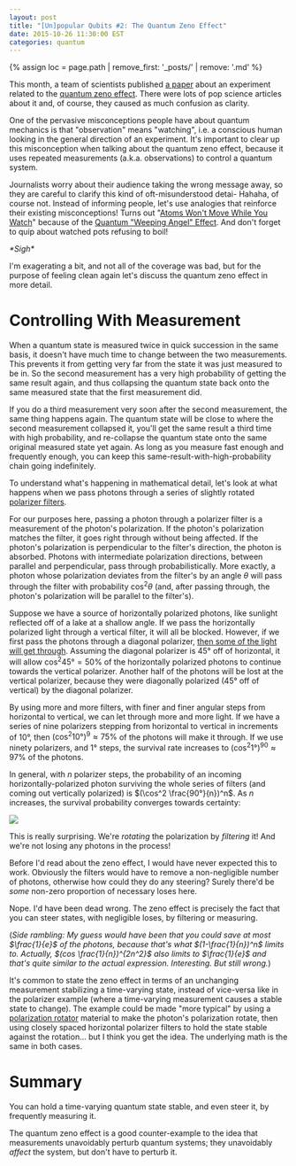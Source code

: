 ```yaml
---
layout: post
title: "[Un]popular Qubits #2: The Quantum Zeno Effect"
date: 2015-10-26 11:30:00 EST
categories: quantum
---
```


{% assign loc = page.path | remove_first: '_posts/' | remove: '.md' %}

This month, a team of scientists published [a paper](http://journals.aps.org/prl/abstract/10.1103/PhysRevLett.115.140402) about an experiment related to the [quantum zeno effect](https://en.wikipedia.org/wiki/Quantum_Zeno_effect).
There were lots of pop science articles about it and, of course, they caused as much confusion as clarity.

One of the pervasive misconceptions people have about quantum mechanics is that "observation" means "watching", i.e. a conscious human looking in the general direction of an experiment.
It's important to clear up this misconception when talking about the quantum zeno effect, because it uses repeated measurements (a.k.a. observations) to control a quantum system.

Journalists worry about their audience taking the wrong message away, so they are careful to clarify this kind of oft-misunderstood detai-
Hahaha, of course not.
Instead of informing people, let's use analogies that reinforce their existing misconceptions!
Turns out "[Atoms Won't Move While You Watch](http://www.news.cornell.edu/stories/2015/10/zeno-effect-verified-atoms-wont-move-while-you-watch)" because of the [Quantum "Weeping Angel" Effect](http://gizmodo.com/quantum-weeping-angel-effect-freezes-atoms-in-place-1730914717).
And don't forget to quip about watched pots refusing to boil!

<em>\*Sigh\*</em>

I'm exagerating a bit, and not all of the coverage was bad, but for the purpose of feeling clean again let's discuss the quantum zeno effect in more detail.

# Controlling With Measurement

When a quantum state is measured twice in quick succession in the same basis, it doesn't have much time to change between the two measurements.
This prevents it from getting very far from the state it was just measured to be in.
So the second measurement has a very high probability of getting the same result again, and thus collapsing the quantum state back onto the same measured state that the first measurement did.

If you do a third measurement very soon after the second measurement, the same thing happens again.
The quantum state will be close to where the second measurement collapsed it, you'll get the same result a third time with high probability, and re-collapse the quantum state onto the same original measured state yet again.
As long as you measure fast enough and frequently enough, you can keep this same-result-with-high-probability chain going indefinitely.

To understand what's happening in mathematical detail, let's look at what happens when we pass photons through a series of slightly rotated [polarizer filters](https://en.wikipedia.org/wiki/Polarizer).

For our purposes here, passing a photon through a polarizer filter is a measurement of the photon's polarization.
If the photon's polarization matches the filter, it goes right through without being affected.
If the photon's polarization is perpendicular to the filter's direction, the photon is absorbed.
Photons with intermediate polarization directions, between parallel and perpendicular, pass through probabilistically.
More exactly, a photon whose polarization deviates from the filter's by an angle $\theta$ will pass through the filter with probability $\cos^2 \theta$ (and, after passing through, the photon's polarization will be parallel to the filter's).

Suppose we have a source of horizontally polarized photons, like sunlight reflected off of a lake at a shallow angle.
If we pass the horizontally polarized light through a vertical filter, it will all be blocked.
However, if we first pass the photons through a diagonal polarizer, [then some of the light will get through](https://www.youtube.com/watch?v=gm2LCsM_S5o).
Assuming the diagonal polarizer is 45° off of horizontal, it will allow $\cos^2 45° = 50\%$ of the horizontally polarized photons to continue towards the vertical polarizer.
Another half of the photons will be lost at the vertical polarizer, because they were diagonally polarized (45° off of vertical) by the diagonal polarizer.

By using more and more filters, with finer and finer angular steps from horizontal to vertical, we can let through more and more light.
If we have a series of nine polarizers stepping from horizontal to vertical in increments of 10°, then $(\cos^2 10°)^9 \approx 75\%$ of the photons will make it through.
If we use ninety polarizers, and 1° steps, the survival rate increases to $(\cos^2 1°)^{90} \approx 97\%$ of the photons.

In general, with $n$ polarizer steps, the probability of an incoming horizontally-polarized photon surviving the whole series of filters (and coming out vertically polarized) is $(\cos^2 \frac{90°}{n})^n$.
As $n$ increases, the survival probability converges towards certainty:

<img src="/assets/{{ loc }}/Step_Graph.png"/>

This is really surprising.
We're *rotating* the polarization by *filtering* it!
And we're not losing any photons in the process!

Before I'd read about the zeno effect, I would have never expected this to work.
Obviously the filters would have to remove a non-negligible number of photons, otherwise how could they do any steering?
Surely there'd be *some* non-zero proportion of necessary loses here.

Nope.
I'd have been dead wrong.
The zeno effect is precisely the fact that you can steer states, with negligible loses, by filtering or measuring.

(*Side rambling: My guess would have been that you could save at most $\frac{1}{e}$ of the photons, because that's what $(1-\frac{1}{n})^n$ limits to.
Actually, $(cos \frac{1}{n})^{2n^2}$ also limits to $\frac{1}{e}$ and that's quite similar to the actual expression.
Interesting.
But still wrong.*)

It's common to state the zeno effect in terms of an unchanging measurement stabilizing a time-varying state, instead of vice-versa like in the polarizer example (where a time-varying measurement causes a stable state to change).
The example could be made "more typical" by using a [polarization rotator](https://en.wikipedia.org/wiki/Polarization_rotator) material to make the photon's polarization rotate, then using closely spaced horizontal polarizer filters to hold the state stable against the rotation... but I think you get the idea.
The underlying math is the same in both cases.

# Summary

You can hold a time-varying quantum state stable, and even steer it, by frequently measuring it.

The quantum zeno effect is a good counter-example to the idea that measurements unavoidably perturb quantum systems; they unavoidably *affect* the system, but don't have to perturb it.
